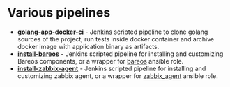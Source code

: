 # Various pipelines

- [**golang-app-docker-ci**](golang-app-docker-ci/README.md) - Jenkins scripted pipeline to clone golang sources of the
  project, run tests inside docker container and archive docker image with application binary as artifacts.
- [**install-bareos**](install-bareos/README.md) - Jenkins scripted pipeline for installing and customizing Bareos
  components, or a wrapper for
  [bareos](https://github.com/alexanderbazhenoff/ansible-collection-linux/tree/main/roles/bareos) ansible role.
- [**install-zabbix-agent**](install-zabbix-agent/README.md) - Jenkins scripted pipeline for installing and customizing
  zabbix agent, or a wrapper for
  [zabbix_agent](https://github.com/alexanderbazhenoff/ansible-collection-linux/tree/main/roles/zabbix_agent)
  ansible role.
